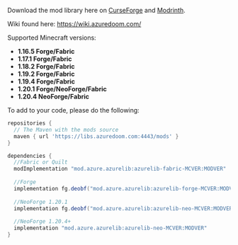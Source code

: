 Download the mod library here on [CurseForge](https://www.curseforge.com/minecraft/mc-mods/azurelib) and [Modrinth](https://modrinth.com/mod/azurelib). 

Wiki found here: https://wiki.azuredoom.com/

Supported Minecraft versions: 
- **1.16.5 Forge/Fabric**
- **1.17.1 Forge/Fabric**
- **1.18.2 Forge/Fabric**
- **1.19.2 Forge/Fabric**
- **1.19.4 Forge/Fabric**
- **1.20.1 Forge/NeoForge/Fabric**
- **1.20.4 NeoForge/Fabric**

To add to your code, please do the following: 

```gradle
repositories {
  // The Maven with the mods source
  maven { url 'https://libs.azuredoom.com:4443/mods' }
}

dependencies {
  //Fabric or Quilt
  modImplementation "mod.azure.azurelib:azurelib-fabric-MCVER:MODVER"
 
  //Forge
  implementation fg.deobf("mod.azure.azurelib:azurelib-forge-MCVER:MODVER")
 
  //NeoForge 1.20.1
  implementation fg.deobf("mod.azure.azurelib:azurelib-neo-MCVER:MODVER")
  
  //NeoForge 1.20.4+
  implementation "mod.azure.azurelib:azurelib-neo-MCVER:MODVER"
}
```
<style>
  #plugin_browser_page pre {
    overflow-x: auto;
  }
</style>

